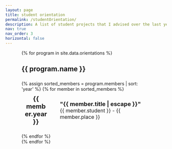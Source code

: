 ```yaml
---
layout: page
title: student orientation
permalink: /studentOrientation/
description: A list of student projects that I advised over the last years
nav: true
nav_order: 3
horizontal: false
---
```


<style  type="text/css">
.container {
  width: 80%;
  margin: auto;  
}

h1 {
  color: var(--text-color-primary);
  text-align: center;
  margin-top: 20px;
}

h2 {
  color: var(--text-color-secondary);
  border-bottom: 2px solid var(--background-color);
  padding-bottom: 5px;
}

.projects {
  margin-top: 20px;
}

.project {
  display: flex;
  align-items: center;
  margin-bottom: 15px;
  padding: 10px;
  background-color: var(--background-color);
  border-radius: 8px;
}

.project-year {
  font-size: 20px;
  color: var(--link-color);
  width: 70px;
  text-align: center;
  border-right: 2px solid var(--border-color);
  padding-right: 20px;
}

.project-details {
  flex-grow: 1;
  padding-left: 20px;
}

.project-title {
  font-size: 18px;
  font-weight: bold;
}

.project-info {
  font-size: 16px;
  color: var(--info-color);
}

em {
  font-style: normal;
  color: var(--text-color-secondary);
}
</style>

<div class="container">
  {% for program in site.data.orientations %}
    <h2>{{ program.name }}</h2>
    <div class="projects">
      {% assign sorted_members = program.members | sort: 'year' %}
      {% for member in sorted_members %}
        <div class="project">
          <div class="project-year"><strong>{{ member.year }}</strong></div>
          <div class="project-details">
            <div class="project-title">"{{ member.title | escape }}"</div>
            <div class="project-info">{{ member.student }} - <em>{{ member.place }}</em></div>
          </div>
        </div>
      {% endfor %}
    </div>
  {% endfor %}
</div>